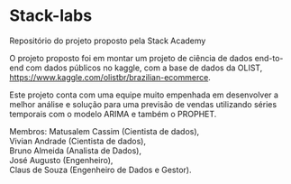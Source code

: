 # Stack-labs
Repositório do projeto proposto pela Stack Academy

O projeto proposto foi em montar um projeto de ciência de dados end-to-end com dados públicos no kaggle, com a base de dados da OLIST, https://www.kaggle.com/olistbr/brazilian-ecommerce.

Este projeto conta com uma equipe muito empenhada em desenvolver a melhor análise e solução para uma previsão de vendas utilizando séries temporais com o modelo ARIMA e também o PROPHET.


Membros:  Matusalem Cassim (Cientista de dados),\
          Vivian Andrade (Cientista de dados),\
          Bruno Almeida (Analista de Dados),\
          José Augusto (Engenheiro),\
          Claus de Souza (Engenheiro de Dados e Gestor).
